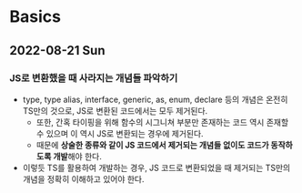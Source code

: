 # Basics
## 2022-08-21 Sun
### JS로 변환했을 때 사라지는 개념들 파악하기
* type, type alias, interface, generic, as, enum, declare 등의 개념은 온전히 TS만의 것으로, JS로 변환된 코드에서는 모두 제거된다.
  * 또한, 간혹 타이핑을 위해 함수의 시그니쳐 부분만 존재하는 코드 역시 존재할 수 있으며 이 역시 JS로 변환되는 경우에 제거된다.
  * 때문에 **상술한 종류와 같이 JS 코드에서 제거되는 개념들 없이도 코드가 동작하도록 개발**해야 한다.
* 이렇듯 TS를 활용하여 개발하는 경우, JS 코드로 변환되었을 때 제거되는 TS만의 개념을 정확히 이해하고 있어야 한다.